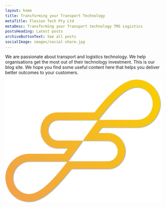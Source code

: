 ```yaml
---
layout: home
title: Transforming your Transport Technology
metaTitle: Flexion Tech Pty Ltd
metaDesc: Transforming your Transport technology TMS Logistics
postsHeading: Latest posts
archiveButtonText: See all posts
socialImage: images/social-share.jpg
---
```

We are passionate about transport and logistics technology. We help organisations get the most out of their technology investment. This is our blog site. We hope you find some useful content here that helps you deliver better outcomes to your customers.

![Flexion Logo](images/Flexion-logo_Round.png)
